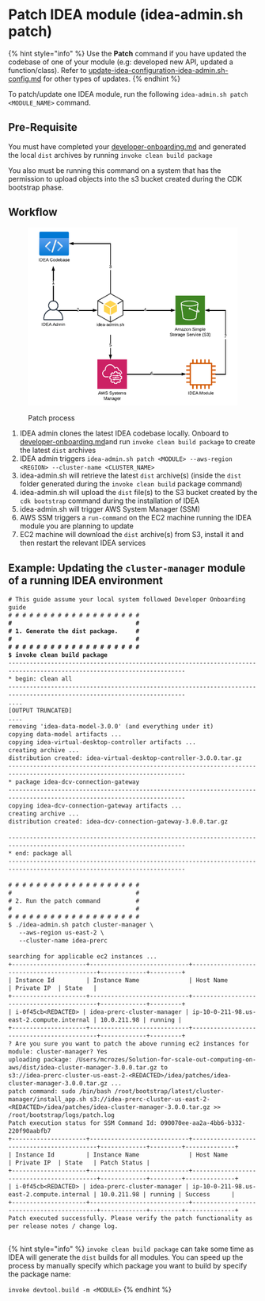 # Patch IDEA module (idea-admin.sh patch)

{% hint style="info" %}
Use the **Patch** command  if you have updated the codebase of one of your module (e.g: developed new API, updated a function/class). Refer to [update-idea-configuration-idea-admin.sh-config.md](update-idea-configuration-idea-admin.sh-config.md "mention") for other types of updates.
{% endhint %}

To patch/update one IDEA module, run the following `idea-admin.sh patch <MODULE_NAME>`  command.

## Pre-Requisite

You must have completed your [developer-onboarding.md](../../../developer-portal/developer-onboarding.md "mention") and generated the local `dist` archives by running `invoke clean build package`

You also must be running this command on a system that has the permission to upload objects into the s3 bucket created during the CDK bootstrap phase.

## Workflow

<figure><img src="../../../.gitbook/assets/image.png" alt=""><figcaption><p>Patch process</p></figcaption></figure>

1. IDEA admin clones the latest IDEA codebase locally. Onboard to [developer-onboarding.md](../../../developer-portal/developer-onboarding.md "mention")and run `invoke clean build package` to create the latest `dist` archives
2. IDEA admin triggers `idea-admin.sh patch <MODULE> --aws-region <REGION> --cluster-name <CLUSTER_NAME>`
3. idea-admin.sh will retrieve the latest `dist` archive(s) (inside the `dist` folder generated during the `invoke clean build` package command)
4. idea-admin.sh will upload the `dist` file(s) to the S3 bucket created by the `cdk bootstrap` command during the installation of IDEA
5. idea-admin.sh will trigger AWS System Manager (SSM)
6. &#x20;AWS SSM triggers a `run-command` on the EC2 machine running the IDEA module you are planning to update
7. EC2 machine will download the `dist` archive(s) from S3, install it and then restart the relevant IDEA services

## Example: Updating the `cluster-manager` module of a running IDEA environment

<pre class="language-bash"><code class="lang-bash"># This guide assume your local system followed Developer Onboarding guide 
# # # # # # # # # # # # # # # # # # # 
<strong>#                                   #
</strong><strong># 1. Generate the dist package.     #
</strong><strong>#                                   #
</strong><strong># # # # # # # # # # # # # # # # # # # 
</strong><strong>$ invoke clean build package
</strong>------------------------------------------------------------------------------------------------------------------------
* begin: clean all
------------------------------------------------------------------------------------------------------------------------
....
[OUTPUT TRUNCATED]
....
removing 'idea-data-model-3.0.0' (and everything under it)
copying data-model artifacts ...
copying idea-virtual-desktop-controller artifacts ...
creating archive ...
distribution created: idea-virtual-desktop-controller-3.0.0.tar.gz
------------------------------------------------------------------------------------------------------------------------
* package idea-dcv-connection-gateway
------------------------------------------------------------------------------------------------------------------------
copying idea-dcv-connection-gateway artifacts ...
creating archive ...
distribution created: idea-dcv-connection-gateway-3.0.0.tar.gz

------------------------------------------------------------------------------------------------------------------------
* end: package all
------------------------------------------------------------------------------------------------------------------------

# # # # # # # # # # # # # # # # # # # 
#                                   #
# 2. Run the patch command          #
#                                   #
# # # # # # # # # # # # # # # # # # # 
$ ./idea-admin.sh patch cluster-manager \
   --aws-region us-east-2 \
   --cluster-name idea-prerc
   
searching for applicable ec2 instances ...
+---------------------+----------------------------+-------------------------------------------+-------------+---------+
| Instance Id         | Instance Name              | Host Name                                 | Private IP  | State   |
+---------------------+----------------------------+-------------------------------------------+-------------+---------+
| i-0f45cb&#x3C;REDACTED> | idea-prerc-cluster-manager | ip-10-0-211-98.us-east-2.compute.internal | 10.0.211.98 | running |
+---------------------+----------------------------+-------------------------------------------+-------------+---------+
? Are you sure you want to patch the above running ec2 instances for module: cluster-manager? Yes
uploading package: /Users/mcrozes/Solution-for-scale-out-computing-on-aws/dist/idea-cluster-manager-3.0.0.tar.gz to 
s3://idea-prerc-cluster-us-east-2-&#x3C;REDACTED>/idea/patches/idea-cluster-manager-3.0.0.tar.gz ...
patch command: sudo /bin/bash /root/bootstrap/latest/cluster-manager/install_app.sh s3://idea-prerc-cluster-us-east-2-&#x3C;REDACTED>/idea/patches/idea-cluster-manager-3.0.0.tar.gz >> 
/root/bootstrap/logs/patch.log
Patch execution status for SSM Command Id: 090070ee-aa2a-4bb6-b332-220f90aabfb7
+---------------------+----------------------------+-------------------------------------------+-------------+---------+--------------+
| Instance Id         | Instance Name              | Host Name                                 | Private IP  | State   | Patch Status |
+---------------------+----------------------------+-------------------------------------------+-------------+---------+--------------+
| i-0f45cb&#x3C;REDACTED> | idea-prerc-cluster-manager | ip-10-0-211-98.us-east-2.compute.internal | 10.0.211.98 | running | Success      |
+---------------------+----------------------------+-------------------------------------------+-------------+---------+--------------+
Patch executed successfully. Please verify the patch functionality as per release notes / change log.

</code></pre>

{% hint style="info" %}
`invoke clean build package` can take some time as IDEA will generate the `dist` builds for all modules. You can speed up the process by manually specify which package you want to build by specify the package name:

`invoke devtool.build -m <MODULE>`
{% endhint %}
